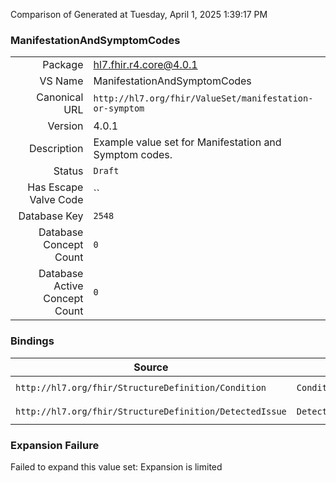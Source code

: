 Comparison of 
Generated at Tuesday, April 1, 2025 1:39:17 PM

### ManifestationAndSymptomCodes

|      |     |
| ---: | --- |
| Package | hl7.fhir.r4.core@4.0.1 |
| VS Name | ManifestationAndSymptomCodes |
| Canonical URL | `http://hl7.org/fhir/ValueSet/manifestation-or-symptom` |
| Version | 4.0.1 |
| Description | Example value set for Manifestation and Symptom codes. |
| Status | `Draft` |
| Has Escape Valve Code | `` |
| Database Key | `2548` |
| Database Concept Count | `0` |
| Database Active Concept Count | `0` |
### Bindings

| Source | Element | Binding | Strength | Element Short |
| ------ | ------- | ------- | -------- | ------------- |
| `http://hl7.org/fhir/StructureDefinition/Condition` | `Condition.evidence.code` | `http://hl7.org/fhir/ValueSet/manifestation-or-symptom` | `Example` | Manifestation/symptom |
| `http://hl7.org/fhir/StructureDefinition/DetectedIssue` | `DetectedIssue.evidence.code` | `http://hl7.org/fhir/ValueSet/manifestation-or-symptom` | `Example` | Manifestation |

### Expansion Failure

Failed to expand this value set: Expansion is limited
